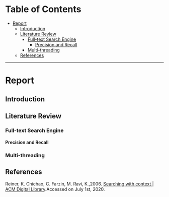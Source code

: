 ﻿# Table of Contents <!-- omit in toc -->
- [Report](#report)
  - [Introduction](#introduction)
  - [Literature Review](#literature-review)
    - [Full-text Search Engine](#full-text-search-engine)
      - [Precision and Recall](#precision-and-recall)
    - [Multi-threading](#multi-threading)
  - [References](#references)
___

# Report
## Introduction
## Literature Review
### Full-text Search Engine
#### Precision and Recall
<!-- ### Breadth-first Searching
### Depth-first Searching -->
### Multi-threading


## References

Reiner, K. Chichao, C. Farzin, M. Ravi, K.,2006. [Searching with context | ACM Digital Library](https://dl.acm.org/doi/abs/10.1145/1135777.1135847).Accessed on July 1st, 2020.
